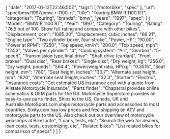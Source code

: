 {
    "date": "2017-01-12T22:46:50Z",
    "tags": [
        "motorbike",
        "spec"
    ],
    "url": "spec\/bmw\/1997\/bmw-r-1100-rt",
    "title": "Touring BMW R 1100 RT",
    "categories": "Touring",
    "brands": "bmw",
    "years": "1997",
    "spec": [
        {
            "Model": "BMW R 1100 RT",
            "Year": "1997",
            "Category": "Touring",
            "Rating": "76.5 out of 100. Show full rating and compare with other bikes",
            "Displacement, ccm": "1085.00",
            "Displacement, cubic inches": "66.21",
            "Engine type": "Two cylinder boxer, four-stroke",
            "Power, HP": "90.00",
            "Power at RPM": "7250",
            "Top speed, km\/h": "200.0",
            "Top speed, mph": "124.3",
            "Valves per cylinder": "4",
            "Cooling system": "Air",
            "Gearbox": "5-speed",
            "Transmission type,final drive": "Shaft drive (cardan)",
            "Front brakes": "Dual disc",
            "Rear brakes": "Single disc",
            "Dry weight, kg": "256.0",
            "Dry weight, pounds": "564.4",
            "Power\/weight ratio, HP\/kg": "0.3516",
            "Seat height, mm": "780",
            "Seat height, inches": "30.7",
            "Alternate seat height, mm": "820",
            "Alternate seat height, inches": "32.3",
            "Starter": "Electric",
            "Insurance costs": "Get estimated US insurance cost with a quote from Allstate Motorcycle Insurance",
            "Parts finder": "Chaparral provides online schematics & OEM parts for the US.   Motorcycle Superstore provides an easy-to-use parts finder. Ships to the US, Canada, UK and Australia.MotoSport.com ships motorcycle parts and accessories to most countries.    Sixity.com has low prices and free shipping on ATV and motorcycle parts to the US. Also check out our overview of motorcycle webshops at Bikez.info",
            "Loans, tests, etc": "Search the web for dealers, loan costs, tests, customizing, etc",
            "Related bikes": "List related bikes for comparison of specs"
        }
    ]
}